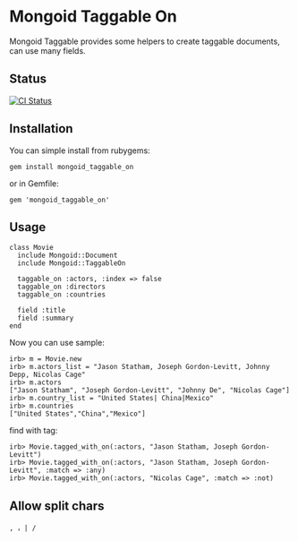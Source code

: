 # Mongoid Taggable On

Mongoid Taggable provides some helpers to create taggable documents, can use many fields.

## Status

[![CI Status](https://secure.travis-ci.org/huacnlee/mongoid_taggable_on.png)](http://travis-ci.org/huacnlee/mongoid_taggable_on)

## Installation

You can simple install from rubygems:

    gem install mongoid_taggable_on
    
or in Gemfile:

    gem 'mongoid_taggable_on'
    
## Usage

    class Movie
      include Mongoid::Document
      include Mongoid::TaggableOn

      taggable_on :actors, :index => false
      taggable_on :directors
      taggable_on :countries
      
      field :title
      field :summary
    end
    
Now you can use sample:

    irb> m = Movie.new
    irb> m.actors_list = "Jason Statham, Joseph Gordon-Levitt, Johnny Depp, Nicolas Cage"
    irb> m.actors
    ["Jason Statham", "Joseph Gordon-Levitt", "Johnny De", "Nicolas Cage"]
    irb> m.country_list = "United States| China|Mexico"
    irb> m.countries
    ["United States","China","Mexico"]
    
find with tag:

    irb> Movie.tagged_with_on(:actors, "Jason Statham, Joseph Gordon-Levitt")
    irb> Movie.tagged_with_on(:actors, "Jason Statham, Joseph Gordon-Levitt", :match => :any)
    irb> Movie.tagged_with_on(:actors, "Nicolas Cage", :match => :not)    

## Allow split chars

    , ，| /
    
